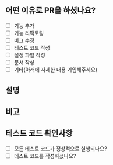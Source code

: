 ## 어떤 이유로 PR을 하셨나요?

- [ ] 기능 추가
- [ ] 기능 리팩토링
- [ ] 버그 수정
- [ ] 테스트 코드 작성
- [ ] 설정 파일 작성
- [ ] 문서 작성
- [ ] 기타(아래에 자세한 내용 기입해주세요)

## 설명

<!-- 무엇을 왜 어떻게 한 것인지 작성해주세요. 글, 사진 등을 활용해서 최대한 자세하게 작성 부탁드립니다. -->

## 비고

<!-- 우려사항 or 논의했으면 하는 것을 작성해주세요. -->

## 테스트 코드 확인사항

- [ ] 모든 테스트 코드가 정상적으로 실행되나요?
- [ ] 테스트 코드를 작성하셨나요?